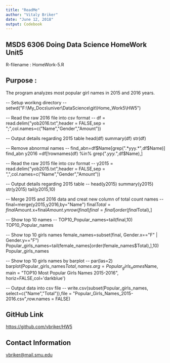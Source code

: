 ```yaml
---
title: "ReadMe"
author: "Vitaly Briker"
date: "June 12, 2018"
output: Codebook
---
```


## MSDS 6306 Doing Data Science HomeWork Unit5

R-filename : HomeWork-5.R

## Purpose : 

The program analyzes most popular girl names in 2015 and 2016 years.

-- Setup worikng directory --
setwd("F:\\My_Docs\\univer\\DataScience\\git\\Home_Work5\\HW5")

-- Read the raw 2016 file into csv format --
df = read.delim("yob2016.txt",header = FALSE,sep = ";",col.names=c("Name","Gender","Amount"))

-- Output details regarding 2015 table
head(df)
summary(df)
str(df)

-- Remove abnormal names  --
find_abn=df$Name[grep(".*yyy.*",df$Name)]
find_abn
y2016 =df[!rownames(df) %in% grep(".*yyy.*",df$Name),]

-- Read the raw 2015 file into csv format --
y2015 = read.delim("yob2015.txt",header = FALSE,sep = ",",col.names=c("Name","Gender","Amount"))

-- Output details regarding 2015 table --
head(y2015)
summary(y2015)
str(y2015)
tail(y2015,10)

-- Merge 2015 and 2016 data and creat new column of total count names --
final=merge(y2015,y2016,by="Name")
final$Total=final$Amount.x+final$Amount.y
nrow(final)
final=final[order(final$Total),]

-- Show top 10 names --
TOP10_Popular_names=tail(final,10)
TOP10_Popular_names

-- Show top 10 girls names
female_names=subset(final, Gender.x=="F" | Gender.y=="F")
Popular_girls_names=tail(female_names[order(female_names$Total),],10)   
Popular_girls_names

-- Show top 10 girls names by barplot --
par(las=2)
barplot(Popular_girls_names$Total,names.arg=Popular_girls_names$Name,
        main = "TOP10 Most Popular Girls Names 2015-2016",
        horiz=FALSE,col='darkblue')

-- Output data into csv file --
write.csv(subset(Popular_girls_names, select=c("Name","Total")),file = "Popular_Girls_Names_2015-2016.csv",row.names = FALSE)

## GitHub Link
https://github.com/vbriker/HW5

## Contact Information
vbriker@mail.smu.edu
